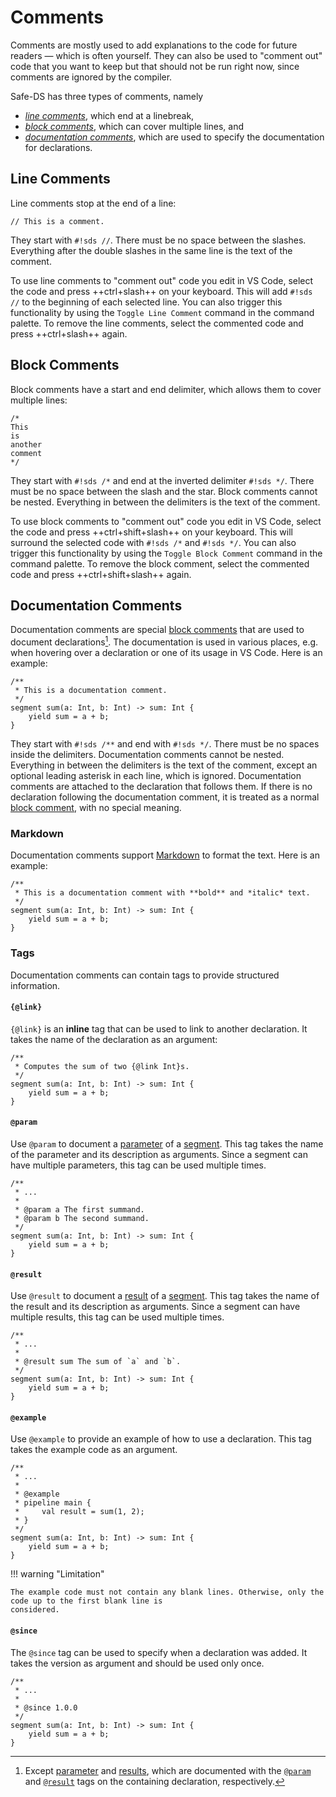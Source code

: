# Comments

Comments are mostly used to add explanations to the code for future readers — which is often yourself. They can also be
used to "comment out" code that you want to keep but that should not be run right now, since comments are ignored by the
compiler.

Safe-DS has three types of comments, namely

* [_line comments_](#line-comments), which end at a linebreak,
* [_block comments_](#block-comments), which can cover multiple lines, and
* [_documentation comments_](#documentation-comments), which are used to specify the documentation for declarations.

## Line Comments

Line comments stop at the end of a line:

```sds
// This is a comment.
```

They start with `#!sds //`. There must be no space between the slashes. Everything after the double slashes in the same
line is the text of the comment.

To use line comments to "comment out" code you edit in VS Code, select the code and press ++ctrl+slash++ on your
keyboard. This will add `#!sds //` to the beginning of each selected line. You can also trigger this functionality by
using the `Toggle Line Comment` command in the command palette. To remove the line comments, select the commented code
and press ++ctrl+slash++ again.

## Block Comments

Block comments have a start and end delimiter, which allows them to cover multiple lines:

```sds
/*
This
is
another
comment
*/
```

They start with `#!sds /*` and end at the inverted delimiter `#!sds */`. There must be no space between the slash
and the star. Block comments cannot be nested. Everything in between the delimiters is the text of the comment.

To use block comments to "comment out" code you edit in VS Code, select the code and press ++ctrl+shift+slash++ on your
keyboard. This will surround the selected code with `#!sds /*` and `#!sds */`. You can also trigger this functionality
by using the `Toggle Block Comment` command in the command palette. To remove the block comment, select the commented
code and press ++ctrl+shift+slash++ again.

## Documentation Comments

Documentation comments are special [block comments](#block-comments) that are used to document declarations[^1]. The
documentation is used in various places, e.g. when hovering over a declaration or one of its usage in VS Code. Here is
an example:

```sds hl_lines="1 2 3"
/**
 * This is a documentation comment.
 */
segment sum(a: Int, b: Int) -> sum: Int {
    yield sum = a + b;
}
```

They start with `#!sds /**` and end with `#!sds */`. There must be no spaces inside the delimiters. Documentation
comments cannot be nested. Everything in between the delimiters is the text of the comment, except an optional leading
asterisk in each line, which is ignored. Documentation comments are attached to the declaration that follows them. If
there is no declaration following the documentation comment, it is treated as a normal [block comment](#block-comments),
with no special meaning.

### Markdown

Documentation comments support [Markdown](https://www.markdownguide.org/) to format the text. Here is an example:

```sds hl_lines="2"
/**
 * This is a documentation comment with **bold** and *italic* text.
 */
segment sum(a: Int, b: Int) -> sum: Int {
    yield sum = a + b;
}
```

### Tags

Documentation comments can contain tags to provide structured information.

#### `{@link}`

`{@link}` is an **inline** tag that can be used to link to another declaration. It takes the name of the declaration as
an argument:

```sds hl_lines="2"
/**
 * Computes the sum of two {@link Int}s.
 */
segment sum(a: Int, b: Int) -> sum: Int {
    yield sum = a + b;
}
```

#### `@param`

Use `@param` to document a [parameter][parameter] of a [segment][segment]. This tag takes the name of the parameter
and its description as arguments. Since a segment can have multiple parameters, this tag can be used multiple times.

```sds  hl_lines="4 5"
/**
 * ...
 *
 * @param a The first summand.
 * @param b The second summand.
 */
segment sum(a: Int, b: Int) -> sum: Int {
    yield sum = a + b;
}
```

#### `@result`

Use `@result` to document a [result][result] of a [segment][segment]. This tag takes the name of the result and its
description as arguments. Since a segment can have multiple results, this tag can be used multiple times.

```sds hl_lines="4"
/**
 * ...
 *
 * @result sum The sum of `a` and `b`.
 */
segment sum(a: Int, b: Int) -> sum: Int {
    yield sum = a + b;
}
```

#### `@example`

Use `@example` to provide an example of how to use a declaration. This tag takes the example code as an argument.

```sds hl_lines="4 5 6 7"
/**
 * ...
 *
 * @example
 * pipeline main {
 *     val result = sum(1, 2);
 * }
 */
segment sum(a: Int, b: Int) -> sum: Int {
    yield sum = a + b;
}
```

!!! warning "Limitation"

    The example code must not contain any blank lines. Otherwise, only the code up to the first blank line is
    considered.

#### `@since`

The `@since` tag can be used to specify when a declaration was added. It takes the version as argument and should be
used only once.

```sds hl_lines="4"
/**
 * ...
 *
 * @since 1.0.0
 */
segment sum(a: Int, b: Int) -> sum: Int {
    yield sum = a + b;
}
```

[^1]: Except [parameter][parameter] and [results][result], which are documented with the [`@param`](#param) and
      [`@result`](#result) tags on the containing declaration, respectively.


[segment]: segments.md
[parameter]: segments.md#parameters
[result]: segments.md#results
